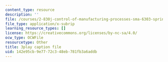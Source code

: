 ```yaml
---
content_type: resource
description: ''
file: /courses/2-830j-control-of-manufacturing-processes-sma-6303-spring-2008/142e95cb9e7772c348eb781fb3a6addb_ra5yBfC9ztE.srt
file_type: application/x-subrip
learning_resource_types: []
license: https://creativecommons.org/licenses/by-nc-sa/4.0/
ocw_type: OCWFile
resourcetype: Other
title: 3play caption file
uid: 142e95cb-9e77-72c3-48eb-781fb3a6addb
---
```


